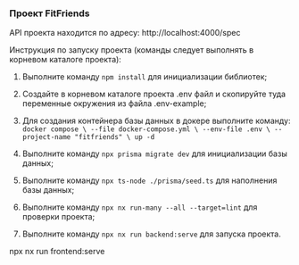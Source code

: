 ### Проект FitFriends

API проекта находится по адресу: http://localhost:4000/spec

Инструкция по запуску проекта (команды следует выполнять в корневом каталоге проекта):

1. Выполните команду `npm install` для инициализации библиотек;

2. Создайте в корневом каталоге проекта .env файл и скопируйте туда переменные окружения из файла .env-example;

3. Для создания контейнера базы данных в докере выполните команду:
`docker compose \
--file docker-compose.yml \
--env-file .env \
--project-name "fitfriends" \
up -d`

4. Выполните команду `npx prisma migrate dev` для инициализации базы данных;

5. Выполните команду `npx ts-node ./prisma/seed.ts` для наполнения базы данных;

6. Выполните команду `npx nx run-many --all --target=lint` для проверки проекта;

7. Выполните команду `npx nx run backend:serve` для запуска проекта.

npx nx run frontend:serve
